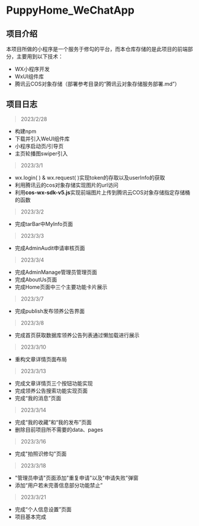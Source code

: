 # PuppyHome_WeChatApp

## 项目介绍

本项目所做的小程序是一个服务于修勾的平台，而本仓库存储的是此项目的前端部分，主要用到以下技术：

* WX小程序开发
* WxUI组件库
* 腾讯云COS对象存储（部署参考目录的“腾讯云对象存储服务部署.md”）

## 项目日志

>2023/2/28

* 构建npm
* 下载并引入WeUI组件库
* 小程序启动页/引导页
* 主页轮播图swiper引入

>2023/3/1

* wx.login( ) & wx.request( )实现token的存取以及userInfo的获取
* 利用腾讯云的cos对象存储实现图片的url访问
* 利用**cos-wx-sdk-v5.js**实现前端图片上传到腾讯云COS对象存储指定存储桶的函数

>2023/3/2

* 完成tarBar中MyInfo页面

>2023/3/3

* 完成AdminAudit申请审核页面

>2023/3/4

* 完成AdminManage管理员管理页面
* 完成AboutUs页面
* 完成Home页面中三个主要功能卡片展示

>2023/3/7

* 完成publish发布领养公告界面

>2023/3/8

* 完成首页获取数据库领养公告列表通过懒加载进行展示

>2023/3/10

* 重构文章详情页面布局

>2023/3/13

* 完成文章详情页三个按钮功能实现
* 完成领养公告搜索功能实现页面
* 完成“我的消息”页面

>2023/3/14

* 完成“我的收藏”和“我的发布”页面
* 删除目前项目所不需要的data、pages

>2023/3/16

* 完成"拍照识修勾"页面

>2023/3/18

* "管理员申请"页面添加"重复申请"以及"申请失败"弹窗
* 添加“用户若未完善信息部分功能禁止”

>2023/3/21

* 完成“个人信息设置”页面
* 项目基本完成
